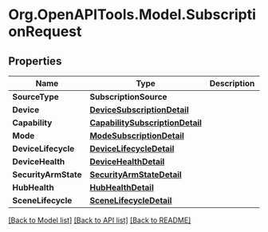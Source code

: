 # Org.OpenAPITools.Model.SubscriptionRequest
## Properties

Name | Type | Description | Notes
------------ | ------------- | ------------- | -------------
**SourceType** | **SubscriptionSource** |  | 
**Device** | [**DeviceSubscriptionDetail**](DeviceSubscriptionDetail.md) |  | [optional] 
**Capability** | [**CapabilitySubscriptionDetail**](CapabilitySubscriptionDetail.md) |  | [optional] 
**Mode** | [**ModeSubscriptionDetail**](ModeSubscriptionDetail.md) |  | [optional] 
**DeviceLifecycle** | [**DeviceLifecycleDetail**](DeviceLifecycleDetail.md) |  | [optional] 
**DeviceHealth** | [**DeviceHealthDetail**](DeviceHealthDetail.md) |  | [optional] 
**SecurityArmState** | [**SecurityArmStateDetail**](SecurityArmStateDetail.md) |  | [optional] 
**HubHealth** | [**HubHealthDetail**](HubHealthDetail.md) |  | [optional] 
**SceneLifecycle** | [**SceneLifecycleDetail**](SceneLifecycleDetail.md) |  | [optional] 

[[Back to Model list]](../README.md#documentation-for-models) [[Back to API list]](../README.md#documentation-for-api-endpoints) [[Back to README]](../README.md)

